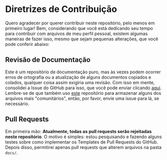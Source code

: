 # Diretrizes de Contribuição

Quero agradecer por querer contribuir neste repositório, pelo menos em primeiro lugar! Bem, considerando
que você está dedicando seu tempo para contribuir com arquivos de meu perfil pessoal, existem algumas
maneiras de fazer isso, mesmo que sejam pequenas alterações, que você pode conferir abaixo:

## Revisão de Documentação

Este é um repositório de documentação puro, mas às vezes podem ocorrer erros de ortografia ou a atualização
de alguns documentos copiados e colados, qualquer coisa assim exigiria uma revisão. Com isso em mente,
consolidei a Issue do GitHub para isso, que você pode enviar clicando [aqui][issue]. Lembre-se de que
também uso [este][.github] repositório para armazenar alguns dos arquivos mais "comunitários", então,
por favor, envie uma issue para lá, se necessário.

## Pull Requests

Em primeira mão: **Atualmente, todas as pull requests serão rejeitadas neste repositório**. O motivo
é simples: estou pesquisando e fazendo alguns testes sobre como implementar os Templates de Pull Requests
do GitHub. Depois disso, permitirei apenas pull requests que alterem arquivos na pasta `docs/`.

<!--                               POR QUE AS REFERÊNCIAS EM INGLÊS?                                -->
<!-- Você notará que as referências abaixo estão em inglês.                                         -->
<!-- Foi feito assim para que seja possível identificar facilmente os hiperlinks exatos entre todos -->
<!-- os idiomas.                                                                                    -->
[issue]: https://github.com/Mestre-Tramador/Mestre-Tramador/issues/new?assignees=Mestre-Tramador&labels=Type%3A+Docs+Revision%2CStatus%3A+Opened&template=DOCS-REVISION.yaml&title=%5BDOCS%5D%3A+
[.github]: https://github.com/Mestre-Tramador/.github
